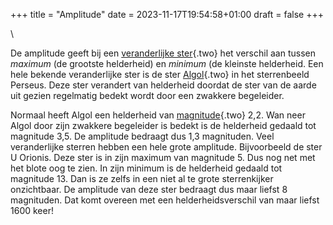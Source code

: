 +++
title = "Amplitude"
date = 2023-11-17T19:54:58+01:00
draft = false
+++

\

De amplitude geeft bij een [veranderlijke ster](verander.html){.two} het
verschil aan tussen *maximum* (de grootste helderheid) en *minimum* (de
kleinste helderheid. Een hele bekende veranderlijke ster is de ster
[Algol](algol.html){.two} in het sterrenbeeld Perseus. Deze ster
verandert van helderheid doordat de ster van de aarde uit gezien
regelmatig bedekt wordt door een zwakkere begeleider.

Normaal heeft Algol een helderheid van [magnitude](magnitud.html){.two}
2,2. Wan neer Algol door zijn zwakkere begeleider is bedekt is de
helderheid gedaald tot magnitude 3,5. De amplitude bedraagt dus 1,3
magnituden. Veel veranderlijke sterren hebben een hele grote amplitude.
Bijvoorbeeld de ster U Orionis. Deze ster is in zijn maximum van
magnitude 5. Dus nog net met het blote oog te zien. In zijn minimum is
de helderheid gedaald tot magnitude 13. Dan is ze zelfs in een niet al
te grote sterrenkijker onzichtbaar. De amplitude van deze ster bedraagt
dus maar liefst 8 magnituden. Dat komt overeen met een
helderheidsverschil van maar liefst 1600 keer!
